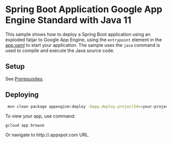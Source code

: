 # Spring Boot Application Google App Engine Standard with Java 11

This sample shows how to deploy a Spring Boot application using an exploded fatjar
to Google App Engine, using the `entrypoint` element in the [app.yaml](app.yaml)
to start your application. The sample uses the `java` command is used to compile
and execute the Java source code.

## Setup

See [Prerequisites](../README.md#Prerequisites).

## Deploying

```bash
 mvn clean package appengine:deploy -Dapp.deploy.projectId=<your-project-id>
```

To view your app, use command:
```
gcloud app browse
```
Or navigate to http://<project-id>.appspot.com URL.
